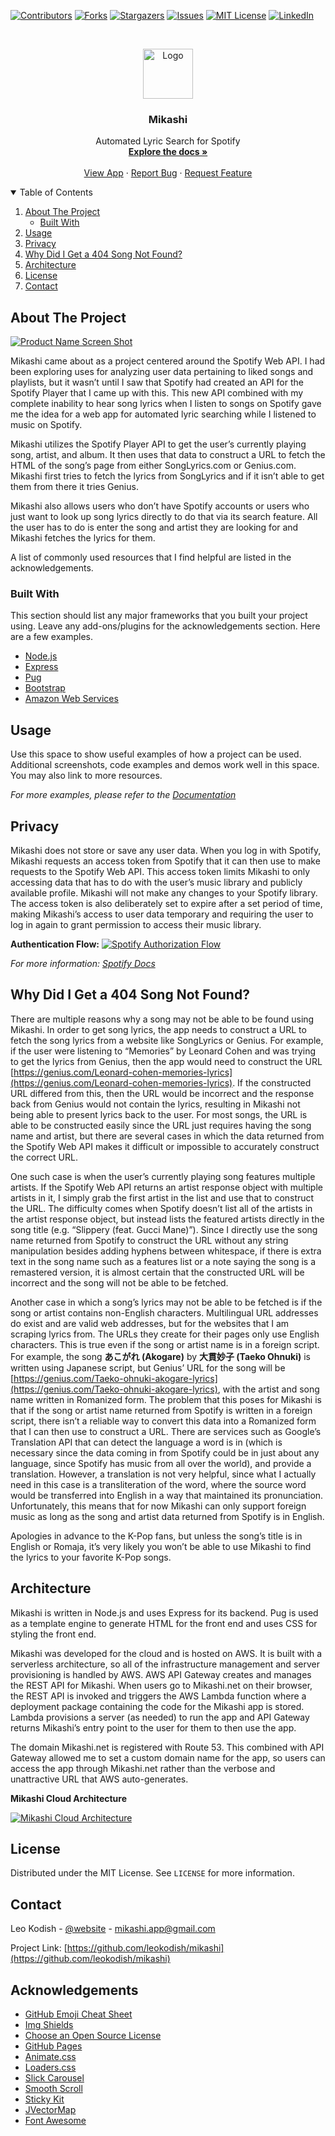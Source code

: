 [![Contributors][contributors-shield]][contributors-url]
[![Forks][forks-shield]][forks-url]
[![Stargazers][stars-shield]][stars-url]
[![Issues][issues-shield]][issues-url]
[![MIT License][license-shield]][license-url]
[![LinkedIn][linkedin-shield]][linkedin-url]



<!-- PROJECT LOGO -->
<br />
<p align="center">
  <a href="https://github.com/othneildrew/Best-README-Template">
    <img src="nodeserver/src/assets/Mikashi_Large.png" alt="Logo" width="80" height="80">
  </a>

  <h3 align="center">Mikashi</h3>

  <p align="center">
    Automated Lyric Search for Spotify
    <br />
    <a href="https://github.com/leokodish/mikashi"><strong>Explore the docs »</strong></a>
    <br />
    <br />
    <a href="https://www.mikashi.net">View App</a>
    ·
    <a href="https://github.com/leokodish/mikashi/issues">Report Bug</a>
    ·
    <a href="https://github.com/leokodish/mikashi/issues">Request Feature</a>
  </p>
</p>



<!-- TABLE OF CONTENTS -->
<details open="open">
  <summary>Table of Contents</summary>
  <ol>
    <li>
      <a href="#about-the-project">About The Project</a>
      <ul>
        <li><a href="#built-with">Built With</a></li>
      </ul>
    </li>
    <li><a href="#usage">Usage</a></li>
    <li><a href="#privacy">Privacy</a></li>
    <li><a href="#why-did-i-get-a-404-song-not-found?">Why Did I Get a 404 Song Not Found?</a></li>
    <li><a href="#architecture">Architecture</a></li>
    <li><a href="#license">License</a></li>
    <li><a href="#contact">Contact</a></li>
  </ol>
</details>



<!-- ABOUT THE PROJECT -->
## About The Project

[![Product Name Screen Shot][product-screenshot]](https://www.mikashi.net)

Mikashi came about as a project centered around the Spotify Web API. I had been exploring uses for analyzing user data pertaining to liked songs and playlists, but it wasn’t until I saw that Spotify had created an API for the Spotify Player that I came up with this. This new API combined with my complete inability to hear song lyrics when I listen to songs on Spotify gave me the idea for a web app for automated lyric searching while I listened to music on Spotify.

Mikashi utilizes the Spotify Player API to get the user’s currently playing song, artist, and album. It then uses that data to construct a URL to fetch the HTML of the song’s page from either SongLyrics.com or Genius.com. Mikashi first tries to fetch the lyrics from SongLyrics and if it isn’t able to get them from there it tries Genius. 

Mikashi also allows users who don’t have Spotify accounts or users who just want to look up song lyrics directly to do that via its search feature. All the user has to do is enter the song and artist they are looking for and Mikashi fetches the lyrics for them.

A list of commonly used resources that I find helpful are listed in the acknowledgements.

### Built With

This section should list any major frameworks that you built your project using. Leave any add-ons/plugins for the acknowledgements section. Here are a few examples.
* [Node.js](https://nodejs.org/en/)
* [Express](https://expressjs.com/)
* [Pug](https://pugjs.org/api/getting-started.html)
* [Bootstrap](https://getbootstrap.com/)
* [Amazon Web Services](https://aws.amazon.com/)


<!-- USAGE EXAMPLES -->
## Usage

Use this space to show useful examples of how a project can be used. Additional screenshots, code examples and demos work well in this space. You may also link to more resources.

_For more examples, please refer to the [Documentation](https://example.com)_


<!-- Privacy -->
## Privacy
Mikashi does not store or save any user data. When you log in with Spotify, Mikashi requests an access token from Spotify that it can then use to make requests to the Spotify Web API. This access token limits Mikashi to only accessing data that has to do with the user’s music library and publicly available profile. Mikashi will not make any changes to your Spotify library. The access token is also deliberately set to expire after a set period of time, making Mikashi’s access to user data temporary and requiring the user to log in again to grant permission to access their music library.

**Authentication Flow:**
[![Spotify Authorization Flow][spotify-auth-diagram]](https://developer.spotify.com/documentation/general/guides/authorization-guide/)

*For more information: [Spotify Docs](https://developer.spotify.com/documentation/general/guides/authorization-guide/)*

<!-- Why Did I Get a 404 Song Not Found? -->
## Why Did I Get a 404 Song Not Found?
There are multiple reasons why a song may not be able to be found using Mikashi. In order to get song lyrics, the app needs to construct a URL to fetch the song lyrics from a  website like SongLyrics or Genius. For example, if the user were listening to “Memories” by Leonard Cohen and was trying to get the lyrics from Genius, then the app would need to construct the URL [https://genius.com/Leonard-cohen-memories-lyrics](https://genius.com/Leonard-cohen-memories-lyrics). If the constructed URL differed from this, then the URL would be incorrect and the response back from Genius would not contain the lyrics, resulting in Mikashi not being able to present lyrics back to the user. For most songs, the URL is able to be constructed easily since the URL just requires having the song name and artist, but there are several cases in which the data returned from the Spotify Web API makes it difficult or impossible to accurately construct the correct URL. 

One such case is when the user’s currently playing song features multiple artists. If the Spotify Web API returns an artist response object with multiple artists in it, I simply grab the first artist in the list and use that to construct the URL. The difficulty comes when Spotify doesn’t list all of the artists in the artist response object, but instead lists the featured artists directly in the song title (e.g. “Slippery (feat. Gucci Mane)”). Since I directly use the song name returned from Spotify to construct the URL without any string manipulation besides adding hyphens between whitespace, if there is extra text in the song name such as a features list or a note saying the song is a remastered version, it is almost certain that the constructed URL will be incorrect and the song will not be able to be fetched.

Another case in which a song’s lyrics may not be able to be fetched is if the song or artist contains non-English characters. Multilingual URL addresses do exist and are valid web addresses, but for the websites that I am scraping lyrics from. The URLs they create for their pages only use English characters. This is true even if the song or artist name is in a foreign script. For example, the song **あこがれ (Akogare)** by **大貫妙子 (Taeko Ohnuki)** is written using Japanese script, but Genius’ URL for the song will be [https://genius.com/Taeko-ohnuki-akogare-lyrics](https://genius.com/Taeko-ohnuki-akogare-lyrics), with the artist and song name written in Romanized form. The problem that this poses for Mikashi is that if the song or artist name returned from Spotify is written in a foreign script, there isn’t a reliable way to convert this data into a Romanized form that I can then use to construct a URL. There are services such as Google’s Translation API that can detect the language a word is in (which is necessary since the data coming in from Spotify could be in just about any language, since Spotify has music from all over the world), and provide a translation. However, a translation is not very helpful, since what I actually need in this case is a transliteration of the word, where the source word would be transferred into English in a way that maintained its pronunciation. Unfortunately, this means that for now Mikashi can only support foreign music as long as the song and artist data returned from Spotify is in English. 

Apologies in advance to the K-Pop fans, but unless the song’s title is in English or Romaja, it’s very likely you won’t be able to use Mikashi to find the lyrics to your favorite K-Pop songs. 

<!-- Architecture -->
## Architecture
Mikashi is written in Node.js and uses Express for its backend. Pug is used as a template engine to generate HTML for the front end and uses CSS for styling the front end.  

Mikashi was developed for the cloud and is hosted on AWS. It is built with a serverless architecture, so all of the infrastructure management and server provisioning is handled by AWS. AWS API Gateway creates and manages the REST API for Mikashi. When users go to Mikashi.net on their browser, the REST API is invoked and triggers the AWS Lambda function where a deployment package containing the code for the Mikashi app is stored. Lambda provisions a server (as needed) to run the app and API Gateway returns Mikashi’s entry point to the user for them to then use the app.  

The domain Mikashi.net is registered with Route 53. This combined with API Gateway allowed me to set a custom domain name for the app, so users can access the app through Mikashi.net rather than the verbose and unattractive URL that AWS auto-generates. 

**Mikashi Cloud Architecture**

[![Mikashi Cloud Architecture][aws-flow-diagram]](https://developer.spotify.com/documentation/general/guides/authorization-guide/) 

<!-- LICENSE -->
## License

Distributed under the MIT License. See `LICENSE` for more information.



<!-- CONTACT -->
## Contact

Leo Kodish - [@website](https://leokodish.com) - mikashi.app@gmail.com

Project Link: [https://github.com/leokodish/mikashi](https://github.com/leokodish/mikashi)



<!-- ACKNOWLEDGEMENTS -->
## Acknowledgements
* [GitHub Emoji Cheat Sheet](https://www.webpagefx.com/tools/emoji-cheat-sheet)
* [Img Shields](https://shields.io)
* [Choose an Open Source License](https://choosealicense.com)
* [GitHub Pages](https://pages.github.com)
* [Animate.css](https://daneden.github.io/animate.css)
* [Loaders.css](https://connoratherton.com/loaders)
* [Slick Carousel](https://kenwheeler.github.io/slick)
* [Smooth Scroll](https://github.com/cferdinandi/smooth-scroll)
* [Sticky Kit](http://leafo.net/sticky-kit)
* [JVectorMap](http://jvectormap.com)
* [Font Awesome](https://fontawesome.com)





<!-- MARKDOWN LINKS & IMAGES -->
[contributors-shield]: https://img.shields.io/github/contributors/othneildrew/Best-README-Template.svg?style=for-the-badge
[contributors-url]: https://github.com/leokodish/mikashi/graphs/contributors
[forks-shield]: https://img.shields.io/github/forks/othneildrew/Best-README-Template.svg?style=for-the-badge
[forks-url]: https://github.com/leokodish/mikashi/network/members
[stars-shield]: https://img.shields.io/github/stars/othneildrew/Best-README-Template.svg?style=for-the-badge
[stars-url]: https://github.com/leokodish/mikashi/stargazers
[issues-shield]: https://img.shields.io/github/issues/othneildrew/Best-README-Template.svg?style=for-the-badge
[issues-url]: https://github.com/leokodish/mikashi/issues
[license-shield]: https://img.shields.io/github/license/othneildrew/Best-README-Template.svg?style=for-the-badge
[license-url]: https://github.com/leokodish/mikashi/blob/master/nodeserver/LICENSE
[linkedin-shield]: https://img.shields.io/badge/-LinkedIn-black.svg?style=for-the-badge&logo=linkedin&colorB=555
[linkedin-url]: https://linkedin.com/in/leokodish
[product-screenshot]: nodeserver/src/assets/Mikashi_Screenshot.png
[aws-flow-diagram]: nodeserver/src/assets/Mikashi_AWS_Flowchart.png
[spotify-auth-diagram]: nodeserver/src/assets/Spotify_Auth_Flow.png